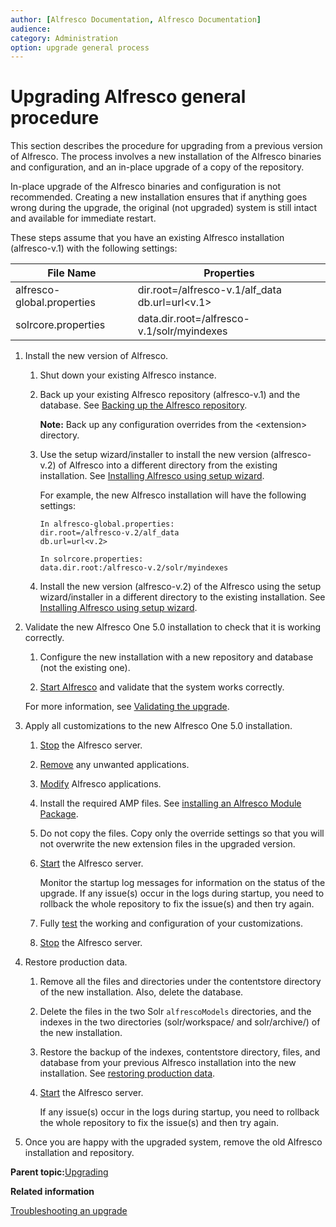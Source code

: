 ```yaml
---
author: [Alfresco Documentation, Alfresco Documentation]
audience: 
category: Administration
option: upgrade general process
---
```


# Upgrading Alfresco general procedure

This section describes the procedure for upgrading from a previous version of Alfresco. The process involves a new installation of the Alfresco binaries and configuration, and an in-place upgrade of a copy of the repository.

In-place upgrade of the Alfresco binaries and configuration is not recommended. Creating a new installation ensures that if anything goes wrong during the upgrade, the original \(not upgraded\) system is still intact and available for immediate restart.

These steps assume that you have an existing Alfresco installation \(alfresco-v.1\) with the following settings:

|File Name|Properties|
|---------|----------|
|alfresco-global.properties|dir.root=/alfresco-v.1/alf\_data db.url=url<v.1\>|
|solrcore.properties|data.dir.root=/alfresco-v.1/solr/myindexes|

1.  Install the new version of Alfresco.

    1.  Shut down your existing Alfresco instance.

    2.  Back up your existing Alfresco repository \(alfresco-v.1\) and the database. See [Backing up the Alfresco repository](../concepts/backup-intro.md).

        **Note:** Back up any configuration overrides from the <extension\> directory.

    3.  Use the setup wizard/installer to install the new version \(alfresco-v.2\) of Alfresco into a different directory from the existing installation. See [Installing Alfresco using setup wizard](../concepts/installs-eval-intro.md).

        For example, the new Alfresco installation will have the following settings:

        ```
        In alfresco-global.properties:
        dir.root=/alfresco-v.2/alf_data
        db.url=url<v.2>
        
        In solrcore.properties:
        data.dir.root:/alfresco-v.2/solr/myindexes
        ```

    4.  Install the new version \(alfresco-v.2\) of the Alfresco using the setup wizard/installer in a different directory to the existing installation. See [Installing Alfresco using setup wizard](../concepts/simpleinstalls-community-intro.md).

2.  Validate the new Alfresco One 5.0 installation to check that it is working correctly.

    1.  Configure the new installation with a new repository and database \(not the existing one\).

    2.  [Start Alfresco](alfresco-start.md) and validate that the system works correctly.

    For more information, see [Validating the upgrade](upgrade-validate.md).

3.  Apply all customizations to the new Alfresco One 5.0 installation.

    1.  [Stop](alfresco-stop.md) the Alfresco server.

    2.  [Remove](../concepts/remove-apps-install.md) any unwanted applications.

    3.  [Modify](../concepts/modify-alf-apps.md) Alfresco applications.

    4.  Install the required AMP files. See [installing an Alfresco Module Package](amp-install.md).

    5.  Do not copy the files. Copy only the override settings so that you will not overwrite the new extension files in the upgraded version.

    6.  [Start](alfresco-start.md) the Alfresco server.

        Monitor the startup log messages for information on the status of the upgrade. If any issue\(s\) occur in the logs during startup, you need to rollback the whole repository to fix the issue\(s\) and then try again.

    7.  Fully [test](../concepts/up-single-test.md) the working and configuration of your customizations.

    8.  [Stop](alfresco-stop.md) the Alfresco server.

4.  Restore production data.

    1.  Remove all the files and directories under the contentstore directory of the new installation. Also, delete the database.

    2.  Delete the files in the two Solr `alfrescoModels` directories, and the indexes in the two directories \(solr/workspace/ and solr/archive/\) of the new installation.

    3.  Restore the backup of the indexes, contentstore directory, files, and database from your previous Alfresco installation into the new installation. See [restoring production data](restore-prod-data.md).

    4.  [Start](alfresco-start.md) the Alfresco server.

        If any issue\(s\) occur in the logs during startup, you need to rollback the whole repository to fix the issue\(s\) and then try again.

5.  Once you are happy with the upgraded system, remove the old Alfresco installation and repository.


**Parent topic:**[Upgrading](../concepts/ch-upgrade.md)

**Related information**  


[Troubleshooting an upgrade](troubleshoot-upgrade.md)

